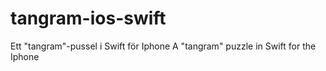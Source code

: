 # tangram-ios-swift
Ett "tangram"-pussel i Swift för Iphone
A "tangram" puzzle in Swift for the Iphone

